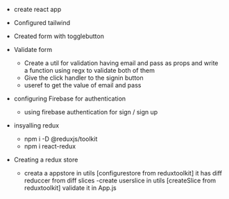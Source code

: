 - create react app
- Configured tailwind
- Created form with togglebutton
- Validate form

  - Create a util for validation having email and pass as props and write a function using regx to validate both of them
  - Give the click handler to the signin button
  - useref to get the value of email and pass

- configuring Firebase for authentication

  - using firebase authentication for sign / sign up

- insyalling redux

  - npm i -D @reduxjs/toolkit
  - npm i react-redux

- Creating a redux store
  - creata a appstore in utils [configurestore from reduxtoolkit] it has diff reduccer from diff slices
    -create userslice in utils [createSlice from reduxtoolkit]
    validate it in App.js
